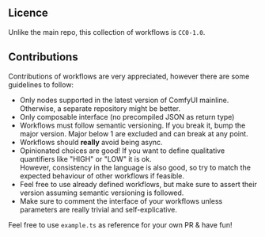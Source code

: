 ## Licence

Unlike the main repo, this collection of workflows is `CC0-1.0`.

## Contributions

Contributions of workflows are very appreciated, however there are some guidelines to follow:

- Only nodes supported in the latest version of ComfyUI mainline. Otherwise, a separate repository might be better.
- Only composable interface (no precompiled JSON as return type)
- Workflows must follow semantic versioning. If you break it, bump the major version. Major below 1 are excluded and can break at any point.
- Workflows should **really** avoid being async.
- Opinionated choices are good! If you want to define qualitative quantifiers like "HIGH" or "LOW" it is ok.  
  However, consistency in the language is also good, so try to match the expected behaviour of other workflows if feasible.
- Feel free to use already defined workflows, but make sure to assert their version assuming semantic versioning is followed.
- Make sure to comment the interface of your workflows unless parameters are really trivial and self-explicative.

Feel free to use `example.ts` as reference for your own PR & have fun!
